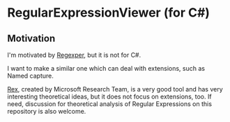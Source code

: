 # RegularExpressionViewer (for C#)

## Motivation
I'm motivated by [Regexper](https://regexper.com/), but it is not for C#. 

I want to make a similar one which can deal with extensions, such as Named capture.

[Rex](https://www.microsoft.com/en-us/download/details.aspx?id=52296), created by Microsoft Research Team, is a very good tool and has very interesting theoretical ideas, but it does not focus on extensions, too.
If need, discussion for theoretical analysis of Regular Expressions on this repository is also welcome.
